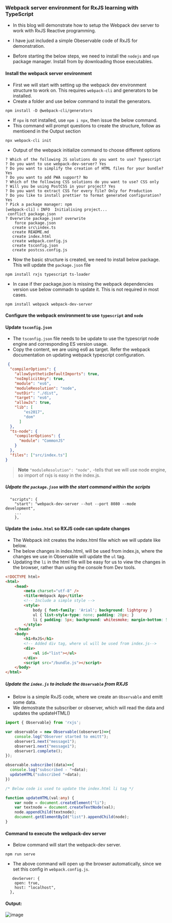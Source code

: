 ### Webpack server environment for RxJS learning with TypeScript

- In this blog will demonstrate how to setup the Webpack dev server to work with RxJS Reactive programming.
- I have just included a simple Obeservable code of RxJS for demonstration.

- Before starting the below steps, we need to install the `nodejs` and `npm` package manager. Install from by downloading those executables.


#### Install the webpack server environment

- First we will start with setting up the webpack dev environment structure to work on. This requires `webpack-cli` and generators to be installed.
- Create a folder and use below command to install the generators. 

```
npm install -D @webpack-cli/generators
```

- If `npx` is not installed, use `npm i npx`, then issue the below command. 
- This command will prompt questions to create the structure, follow as mentioend in the Output section

```
npx webpack-cli init
```

- Output of the webpack initialize command to choose different options

```
? Which of the following JS solutions do you want to use? Typescript
? Do you want to use webpack-dev-server? Yes
? Do you want to simplify the creation of HTML files for your bundle? Yes
? Do you want to add PWA support? No
? Which of the following CSS solutions do you want to use? CSS only
? Will you be using PostCSS in your project? Yes
? Do you want to extract CSS for every file? Only for Production
? Do you like to install prettier to format generated configuration? Yes
? Pick a package manager: npm
[webpack-cli] ℹ INFO  Initialising project...
 conflict package.json
? Overwrite package.json? overwrite
    force package.json
   create src\index.ts
   create README.md
   create index.html
   create webpack.config.js
   create tsconfig.json
   create postcss.config.js
```

- Now the basic structure is created, we need to install below package. This will update the `package.json` file

```
npm install rxjs typescript ts-loader
````

- In case if ther package.json is missing the webpack dependencies version use below commadn to update it. This is not required in most cases.
```
npm install webpack webpack-dev-server 
```

#### Configure the webpack environment to use `typescript` and `node`

#### Update `tsconfig.json`

- The  `tsconfig.json` file needs to be update to use the typescript node engine and corresponding ES version usage.
- Copy the content, we are using es6 as target. Refer the webpack documentation on updating webpack typescript configuration.

```json
 {
  "compilerOptions": {
    "allowSyntheticDefaultImports": true,
    "noImplicitAny": true,
    "module": "es6",
    "moduleResolution": "node",
    "outDir": "./dist",
    "target": "es6",
    "allowJs": true,
    "lib": [
        "es2017",
        "dom"
      ]
  },
  "ts-node": {
    "compilerOptions": {
      "module": "CommonJS"
    }
  },
  "files": ["src/index.ts"]
}
```

> **Note**
> `"moduleResolution": "node",` -tells that we will use node engine, so import of rxjs is easy in the index.js.

##### Udpate the `package.json` with the start command within the scripts

```
  "scripts": {
    "start": "webpack-dev-server --hot --port 8080 --mode development",
    ...
    },
```

#### Update the `index.html` so RXJS code can update changes

- The Webpack init creates the index.html filw which we will update like below.
- The below changes in index.html, will be used from index.js, where the changes we use in Observable will update the `ul` tag.
- Updating the `li` in the html file will be easy for us to view the changes in the browser, rather than using the console from Dev tools.

```html
<!DOCTYPE html>
<html>
    <head>
        <meta charset="utf-8" />
        <title>Webpack App</title>
        <!-- Include a simple style -->
        <style>
            body { font-family: 'Arial'; background: lightgray }
            ul { list-style-type: none; padding: 20px; }
            li { padding: 5px; background: whitesmoke; margin-bottom: 5px; }
        </style>
    </head>
    <body>
        <h1>RxJS</h1>
        <!-- Added div tag, where ul will be used from index.js-->
        <div>
            <ul id="list"></ul>
        </div>
        <script src="/bundle.js"></script>
    </body>
</html>
```

##### Update the `index.js` to include the `Observable` from RXJS

- Below is a simple RxJS code, where we create an `Observable` and emitt some data.
- We demostrate the subscriber or observer, which will read the data and updates the updateHTML()

```ts
import { Observable} from 'rxjs';

var observable = new Observable((observer1)=>{
    console.log("Observer started to emitt");
    observer1.next("message1");
    observer1.next("message1");
    observer1.complete();
});

observable.subscribe((data)=>{
  console.log("subscribed - "+data);
  updateHTML("subscribed "+data);
})

/* Below code is used to update the index.html li tag */

function updateHTML(val:any) {
    var node = document.createElement("li");
    var textnode = document.createTextNode(val);
    node.appendChild(textnode);
    document.getElementById("list").appendChild(node);
}
```

#### Command to execute the webpack-dev server

 - Below command will start the webpack-dev server. 

```
npm run serve
```

- The above command will open up the browser automatically, since we set this config in `webpack.config.js`.

```
   devServer: {
    open: true,
    host: "localhost",
  },
```

#### Output:

![image](https://user-images.githubusercontent.com/6425536/177222395-c133ec78-0775-4cc2-be62-07f70cb7cff0.png)
